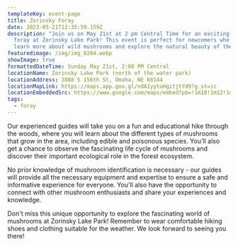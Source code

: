 ```yaml
---
templateKey: event-page
title: Zorinsky Foray
date: 2023-05-21T12:35:59.159Z
description: "Join us on May 21st at 2 pm Central Time for an exciting mushroom
  foray at Zorinsky Lake Park! This event is perfect for newcomers who want to
  learn more about wild mushrooms and explore the natural beauty of the park. "
featuredimage: /img/img_0204.webp
showImage: true
formattedDateTime: Sunday May 21st, 2:00 PM Central
locationName: Zorinsky Lake Park (north of the water park)
locationAddress: 3808 S 156th St, Omaha, NE 68144
locationMapLink: https://maps.app.goo.gl/ndA1yytuHgitjtYd9?g_st=ic
locationEmbeddedSrc: https://www.google.com/maps/embed?pb=!1m18!1m12!1m3!1d3000.8318494043833!2d-96.1621558247128!3d41.22543470602631!2m3!1f0!2f0!3f0!3m2!1i1024!2i768!4f13.1!3m3!1m2!1s0x8793f16594d7959d%3A0xf233a9e8eec13f91!2sZorinsky%20Lake%20Park!5e0!3m2!1sen!2sus!4v1682772643847!5m2!1sen!2sus
tags:
  - foray
---
```

Our experienced guides will take you on a fun and educational hike through the woods, where you will learn about the different types of mushrooms that grow in the area, including edible and poisonous species. You'll also get a chance to observe the fascinating life cycle of mushrooms and discover their important ecological role in the forest ecosystem.

No prior knowledge of mushroom identification is necessary - our guides will provide all the necessary equipment and expertise to ensure a safe and informative experience for everyone. You'll also have the opportunity to connect with other mushroom enthusiasts and share your experiences and knowledge.

Don't miss this unique opportunity to explore the fascinating world of mushrooms at Zorinsky Lake Park! Remember to wear comfortable hiking shoes and clothing suitable for the weather. We look forward to seeing you there!